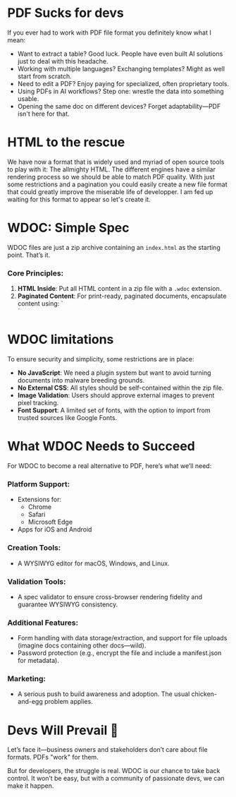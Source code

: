 # PDF Sucks for devs
If you ever had to work with PDF file format you definitely know what I mean:

-   Want to extract a table? Good luck. People have even built AI solutions just to deal with this headache.
-   Working with multiple languages? Exchanging templates? Might as well start from scratch.
-   Need to edit a PDF? Enjoy paying for specialized, often proprietary tools.
-   Using PDFs in AI workflows? Step one: wrestle the data into something usable.
-   Opening the same doc on different devices? Forget adaptability—PDF isn't here for that.

# HTML to the rescue
We have now a format that is widely used and myriad of open source tools to play with it: The allmighty HTML.
The different engines have a similar rendering process so we should be able to match PDF quality.
With just some restrictions and a pagination you could easily create a new file format that could greatly improve the miserable life of developper.
I am fed up waiting for this format to appear so let's create it.


# WDOC: Simple Spec

WDOC files are just a zip archive containing an `index.html` as the starting point. That’s it.

### Core Principles:

1.  **HTML Inside**: Put all HTML content in a zip file with a `.wdoc` extension.
2.  **Paginated Content**: For print-ready, paginated documents, encapsulate content using:
    `<section class="wdoc_page" format="A4">
    <!-- Your content here -->
    </section>`

# WDOC limitations
To ensure security and simplicity, some restrictions are in place:

-   **No JavaScript**: We need a plugin system but want to avoid turning documents into malware breeding grounds.
-   **No External CSS**: All styles should be self-contained within the zip file.
-   **Image Validation**: Users should approve external images to prevent pixel tracking.
-   **Font Support**: A limited set of fonts, with the option to import from trusted sources like Google Fonts.

# What WDOC Needs to Succeed

For WDOC to become a real alternative to PDF, here’s what we’ll need:

### Platform Support:

-   Extensions for:
    -   Chrome
    -   Safari
    -   Microsoft Edge
-   Apps for iOS and Android

### Creation Tools:

-   A WYSIWYG editor for macOS, Windows, and Linux.

### Validation Tools:

-   A spec validator to ensure cross-browser rendering fidelity and guarantee WYSIWYG consistency.

### Additional Features:

-   Form handling with data storage/extraction, and support for file uploads (imagine docs containing other docs—wild).
-   Password protection (e.g., encrypt the file and include a manifest.json for metadata).

### Marketing:

-   A serious push to build awareness and adoption. The usual chicken-and-egg problem applies.

# Devs Will Prevail 💪

Let’s face it—business owners and stakeholders don’t care about file formats. PDFs "work" for them.

But for developers, the struggle is real. WDOC is our chance to take back control. It won’t be easy, but with a community of passionate devs, we can make it happen.
